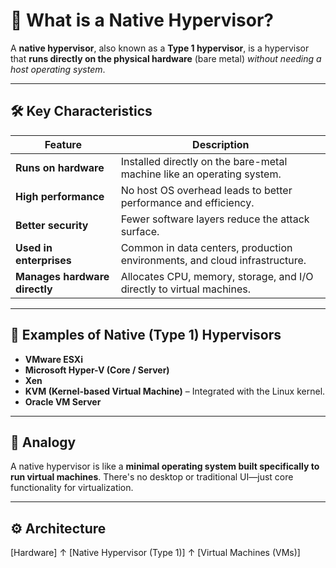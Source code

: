 # 🧠 What is a Native Hypervisor?

A **native hypervisor**, also known as a **Type 1 hypervisor**, is a hypervisor that **runs directly on the physical hardware** (bare metal) *without needing a host operating system*.

---

## 🛠️ Key Characteristics

| Feature                     | Description |
|----------------------------|-------------|
| **Runs on hardware**       | Installed directly on the bare-metal machine like an operating system. |
| **High performance**       | No host OS overhead leads to better performance and efficiency. |
| **Better security**        | Fewer software layers reduce the attack surface. |
| **Used in enterprises**    | Common in data centers, production environments, and cloud infrastructure. |
| **Manages hardware directly** | Allocates CPU, memory, storage, and I/O directly to virtual machines. |

---

## 📌 Examples of Native (Type 1) Hypervisors

- **VMware ESXi**
- **Microsoft Hyper-V (Core / Server)**
- **Xen**
- **KVM (Kernel-based Virtual Machine)** – Integrated with the Linux kernel.
- **Oracle VM Server**

---

## 🧠 Analogy

A native hypervisor is like a **minimal operating system built specifically to run virtual machines**. There's no desktop or traditional UI—just core functionality for virtualization.

---

## ⚙️ Architecture
[Hardware]
↑
[Native Hypervisor (Type 1)]
↑
[Virtual Machines (VMs)]
